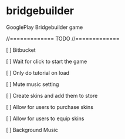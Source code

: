 # bridgebuilder
GooglePlay Bridgebuilder game


//=============
TODO
//=============

[ ] Bitbucket

[ ] Wait for click to start the game

[ ] Only do tutorial on load

[ ] Mute music setting

[ ] Create skins and add them to store

[ ] Allow for users to purchase skins

[ ] Allow for users to equip skins

[ ] Background Music

